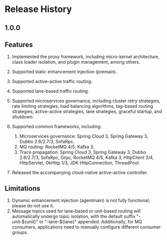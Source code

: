 # Release History

## 1.0.0

## Features
1. Implemented the proxy framework, including micro-kernel architecture, class loader isolation, and plugin management, among others.
2. Supported static enhancement injection (premain).
3. Supported active-active traffic routing.
4. Supported lane-based traffic routing.
5. Supported microservices governance, including cluster retry strategies, rate limiting strategies, load balancing algorithms, tag-based routing strategies, active-active strategies, lane strategies, graceful startup, and shutdown.
6. Supported common frameworks, including:

   1. Microservices governance: Spring Cloud 3, Spring Gateway 3, Dubbo 2.6/2.7/3, SofaRpc.
   2. MQ routing: RocketMQ 4/5, Kafka 3.
   3. Trace propagation: Spring Cloud 3, Spring Gateway 3, Dubbo 2.6/2.7/3, SofaRpc, Grpc, RocketMQ 4/5, Kafka 3, HttpClient 3/4, HttpServlet, OkHttp 1/3, JDK HttpConnection, ThreadPool.
7. Released the accompanying cloud-native active-active controller.

## Limitations
1. Dynamic enhancement injection (agentmain) is not fully functional; please do not use it.
2. Message topics used for lane-based or unit-based routing will automatically undergo topic isolation, with the default suffix "-unit-${unit}" or "-lane-${lane}" appended. Additionally, for MQ consumers, applications need to manually configure different consumer groups.